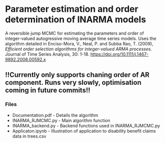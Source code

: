 # Parameter estimation and order determination of INARMA models

A reversible jump MCMC for estimating the parameters and order of integer-valued autogressive moving average time series models. Uses the algorithm
detailed in Enciso-Mora, V., Neal, P. and Subba Rao, T. (2009), <i>Efficient order selection algorithms for integer-valued ARMA processes</i>. Journal of Time Series Analysis, 30: 1-18. https://doi.org/10.1111/j.1467-9892.2008.00592.x

## !!Currently only supports chaning order of AR component. Runs very slowly, optimisation coming in future commits!!

### Files

* Documentation.pdf - Details the algorithm
* INARMA_RJMCMC.py - Main algorithm function
* INARMA_backend.py - Backend functions used in INARMA_RJMCMC.py
* Applicaton.ipynb - Illustration of application to disability benefit claims data in trees.csv

